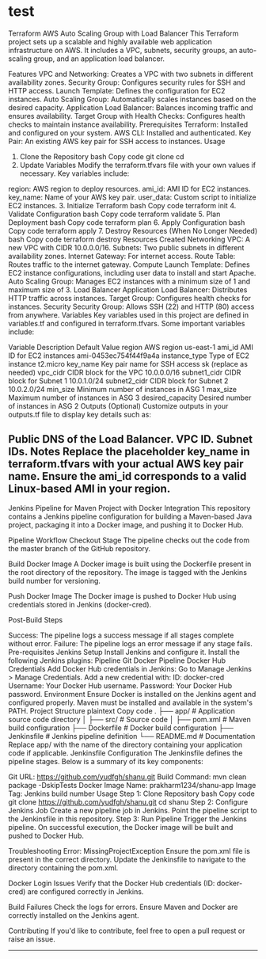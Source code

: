 # test
Terraform AWS Auto Scaling Group with Load Balancer
This Terraform project sets up a scalable and highly available web application infrastructure on AWS. It includes a VPC, subnets, security groups, an auto-scaling group, and an application load balancer.

Features
VPC and Networking: Creates a VPC with two subnets in different availability zones.
Security Group: Configures security rules for SSH and HTTP access.
Launch Template: Defines the configuration for EC2 instances.
Auto Scaling Group: Automatically scales instances based on the desired capacity.
Application Load Balancer: Balances incoming traffic and ensures availability.
Target Group with Health Checks: Configures health checks to maintain instance availability.
Prerequisites
Terraform: Installed and configured on your system.
AWS CLI: Installed and authenticated.
Key Pair: An existing AWS key pair for SSH access to instances.
Usage
1. Clone the Repository
bash
Copy code
git clone <repository-url>
cd <repository-directory>
2. Update Variables
Modify the terraform.tfvars file with your own values if necessary. Key variables include:

region: AWS region to deploy resources.
ami_id: AMI ID for EC2 instances.
key_name: Name of your AWS key pair.
user_data: Custom script to initialize EC2 instances.
3. Initialize Terraform
bash
Copy code
terraform init
4. Validate Configuration
bash
Copy code
terraform validate
5. Plan Deployment
bash
Copy code
terraform plan
6. Apply Configuration
bash
Copy code
terraform apply
7. Destroy Resources (When No Longer Needed)
bash
Copy code
terraform destroy
Resources Created
Networking
VPC: A new VPC with CIDR 10.0.0.0/16.
Subnets: Two public subnets in different availability zones.
Internet Gateway: For internet access.
Route Table: Routes traffic to the internet gateway.
Compute
Launch Template: Defines EC2 instance configurations, including user data to install and start Apache.
Auto Scaling Group: Manages EC2 instances with a minimum size of 1 and maximum size of 3.
Load Balancer
Application Load Balancer: Distributes HTTP traffic across instances.
Target Group: Configures health checks for instances.
Security
Security Group: Allows SSH (22) and HTTP (80) access from anywhere.
Variables
Key variables used in this project are defined in variables.tf and configured in terraform.tfvars. Some important variables include:

Variable	Description	Default Value
region	AWS region	us-east-1
ami_id	AMI ID for EC2 instances	ami-0453ec754f44f9a4a
instance_type	Type of EC2 instance	t2.micro
key_name	Key pair name for SSH access	sk (replace as needed)
vpc_cidr	CIDR block for the VPC	10.0.0.0/16
subnet1_cidr	CIDR block for Subnet 1	10.0.1.0/24
subnet2_cidr	CIDR block for Subnet 2	10.0.2.0/24
min_size	Minimum number of instances in ASG	1
max_size	Maximum number of instances in ASG	3
desired_capacity	Desired number of instances in ASG	2
Outputs (Optional)
Customize outputs in your outputs.tf file to display key details such as:

Public DNS of the Load Balancer.
VPC ID.
Subnet IDs.
Notes
Replace the placeholder key_name in terraform.tfvars with your actual AWS key pair name.
Ensure the ami_id corresponds to a valid Linux-based AMI in your region.
----------------------------------------------------------------------------------------------------------------------

Jenkins Pipeline for Maven Project with Docker Integration
This repository contains a Jenkins pipeline configuration for building a Maven-based Java project, packaging it into a Docker image, and pushing it to Docker Hub.

Pipeline Workflow
Checkout Stage
The pipeline checks out the code from the master branch of the GitHub repository.

Build Docker Image
A Docker image is built using the Dockerfile present in the root directory of the repository. The image is tagged with the Jenkins build number for versioning.

Push Docker Image
The Docker image is pushed to Docker Hub using credentials stored in Jenkins (docker-cred).

Post-Build Steps

Success: The pipeline logs a success message if all stages complete without error.
Failure: The pipeline logs an error message if any stage fails.
Pre-requisites
Jenkins Setup
Install Jenkins and configure it.
Install the following Jenkins plugins:
Pipeline
Git
Docker Pipeline
Docker Hub Credentials
Add Docker Hub credentials in Jenkins:
Go to Manage Jenkins > Manage Credentials.
Add a new credential with:
ID: docker-cred
Username: Your Docker Hub username.
Password: Your Docker Hub password.
Environment
Ensure Docker is installed on the Jenkins agent and configured properly.
Maven must be installed and available in the system's PATH.
Project Structure
plaintext
Copy code
.
├── app/                     # Application source code directory
│   ├── src/                 # Source code
│   ├── pom.xml              # Maven build configuration
├── Dockerfile               # Docker build configuration
├── Jenkinsfile              # Jenkins pipeline definition
└── README.md                # Documentation
Replace app/ with the name of the directory containing your application code if applicable.
Jenkinsfile Configuration
The Jenkinsfile defines the pipeline stages. Below is a summary of its key components:

Git URL: https://github.com/yudfgh/shanu.git
Build Command: mvn clean package -DskipTests
Docker Image Name: prakharm1234/shanu-app
Image Tag: Jenkins build number
Usage
Step 1: Clone Repository
bash
Copy code
git clone https://github.com/yudfgh/shanu.git
cd shanu
Step 2: Configure Jenkins Job
Create a new pipeline job in Jenkins.
Point the pipeline script to the Jenkinsfile in this repository.
Step 3: Run Pipeline
Trigger the Jenkins pipeline. On successful execution, the Docker image will be built and pushed to Docker Hub.

Troubleshooting
Error: MissingProjectException
Ensure the pom.xml file is present in the correct directory. Update the Jenkinsfile to navigate to the directory containing the pom.xml.

Docker Login Issues
Verify that the Docker Hub credentials (ID: docker-cred) are configured correctly in Jenkins.

Build Failures
Check the logs for errors. Ensure Maven and Docker are correctly installed on the Jenkins agent.

Contributing
If you'd like to contribute, feel free to open a pull request or raise an issue.

---------------------------------------------------------------------------------------------------------------------------------------------------



